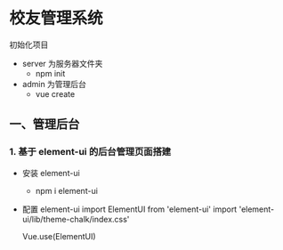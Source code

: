 # 校友管理系统

初始化项目
  - server 为服务器文件夹
    - npm init
  - admin 为管理后台
    - vue create

## 一、管理后台

### 1. 基于 element-ui 的后台管理页面搭建

  - 安装 element-ui
      - npm i element-ui
  - 配置 element-ui
    import ElementUI from 'element-ui'
    import 'element-ui/lib/theme-chalk/index.css'

    Vue.use(ElementUI)


